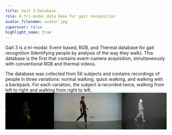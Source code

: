 ```yaml
---
title: Gait 3 Database
role: A tri-modal data base for gait recognition
avatar_filename: avatar.jpg
superuser: false
highlight_name: true
---
```

Gait 3 is a tri-modal: Event-based, RGB, and Thermal database for gait recognition (Identifying people by analysis of the way they walk). This database is the first that contains event-camera acquisition, simultaneously with conventional RGB and thermal videos. 

The database was collected from 56 subjects and contains recordings of people in three variations: normal walking, quick walking, and walking with a backpack. For each variation, the subject is recorded twice, walking from left to right and walking from right to left.
![](example.png)

